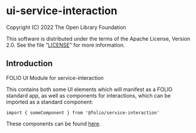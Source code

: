 # ui-service-interaction

Copyright (C) 2022 The Open Library Foundation

This software is distributed under the terms of the Apache License,
Version 2.0. See the file "[LICENSE](LICENSE)" for more information.

## Introduction

FOLIO UI Module for service-interaction

This contains both some UI elements which will manifest as a FOLIO standard app, as well as components for interactions, which can be imported as a standard component:

```import { someComponent } from '@folio/service-interaction'```

These components can be found [here](https://github.com/folio-org/ui-service-interaction/tree/master/src/public).
